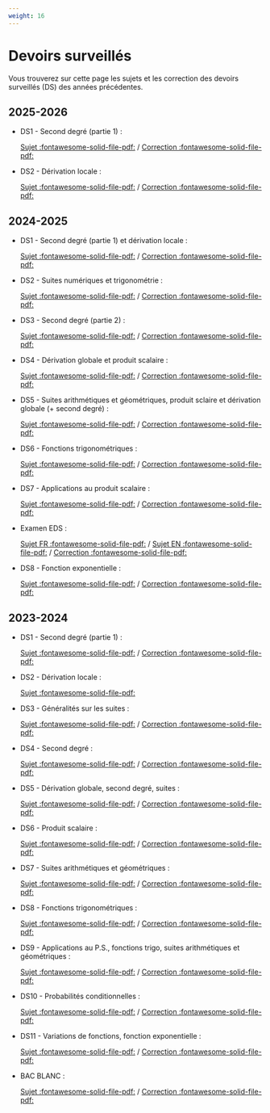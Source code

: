 ```yaml
---
weight: 16
---
```


# Devoirs surveillés

Vous trouverez sur cette page les sujets et les correction des devoirs surveillés (DS) des années précédentes.

## 2025-2026

* DS1 - Second degré (partie 1) :  
    
    [Sujet :fontawesome-solid-file-pdf:](../files/ds_maths_1e/25_26/ds1.pdf) / [Correction :fontawesome-solid-file-pdf:](../files/ds_maths_1e/25_26/ds1-correction.pdf)

* DS2 - Dérivation locale :  
    
    [Sujet :fontawesome-solid-file-pdf:](../files/ds_maths_1e/25_26/ds2.pdf) / [Correction :fontawesome-solid-file-pdf:](../files/ds_maths_1e/25_26/ds2-correction.pdf)

## 2024-2025

* DS1 - Second degré (partie 1) et dérivation locale : 
    
    [Sujet :fontawesome-solid-file-pdf:](../files/ds_maths_1e/24_25/ds1.pdf) / [Correction :fontawesome-solid-file-pdf:](../files/ds_maths_1e/24_25/ds1-correction.pdf)

* DS2 - Suites numériques et trigonométrie : 

    [Sujet :fontawesome-solid-file-pdf:](../files/ds_maths_1e/24_25/ds2.pdf) / [Correction :fontawesome-solid-file-pdf:](../files/ds_maths_1e/24_25/ds2-correction.pdf)

* DS3 - Second degré (partie 2) : 

    [Sujet :fontawesome-solid-file-pdf:](../files/ds_maths_1e/24_25/ds3.pdf) / [Correction :fontawesome-solid-file-pdf:](../files/ds_maths_1e/24_25/ds3-correction.pdf)


* DS4 - Dérivation globale et produit scalaire : 
    
    [Sujet :fontawesome-solid-file-pdf:](../files/ds_maths_1e/24_25/ds4.pdf) / [Correction :fontawesome-solid-file-pdf:](../files/ds_maths_1e/24_25/ds4-correction.pdf)

* DS5 - Suites arithmétiques et géométriques, produit sclaire et dérivation globale (+ second degré) : 

    [Sujet :fontawesome-solid-file-pdf:](../files/ds_maths_1e/24_25/ds5.pdf) / [Correction :fontawesome-solid-file-pdf:](../files/ds_maths_1e/24_25/ds5-correction.pdf)

* DS6 - Fonctions trigonométriques :

    [Sujet :fontawesome-solid-file-pdf:](../files/ds_maths_1e/24_25/ds6.pdf) / [Correction :fontawesome-solid-file-pdf:](../files/ds_maths_1e/24_25/ds6-correction.pdf)

* DS7 - Applications au produit scalaire : 

    [Sujet :fontawesome-solid-file-pdf:](../files/ds_maths_1e/24_25/ds7.pdf) / [Correction :fontawesome-solid-file-pdf:](../files/ds_maths_1e/24_25/ds7-correction.pdf)

* Examen EDS : 

    [Sujet FR :fontawesome-solid-file-pdf:](../files/ds_maths_1e/24_25/examenFR.pdf) / [Sujet EN :fontawesome-solid-file-pdf:](../files/ds_maths_1e/24_25/examenEN.pdf) / [Correction :fontawesome-solid-file-pdf:](../files/ds_maths_1e/24_25/examen-correction.pdf)

* DS8 - Fonction exponentielle : 

    [Sujet :fontawesome-solid-file-pdf:](../files/ds_maths_1e/24_25/ds8.pdf) / [Correction :fontawesome-solid-file-pdf:](../files/ds_maths_1e/24_25/ds8-correction.pdf)


## 2023-2024

* DS1 - Second degré (partie 1) : 

    [Sujet :fontawesome-solid-file-pdf:](../files/ds_maths_1e/23_24/ds1.pdf) / [Correction :fontawesome-solid-file-pdf:](../files/ds_maths_1e/23_24/ds1-correction.pdf)

* DS2 - Dérivation locale :  
    
    [Sujet :fontawesome-solid-file-pdf:](../files/ds_maths_1e/23_24/ds2.pdf) 

* DS3 - Généralités sur les suites : 

    [Sujet :fontawesome-solid-file-pdf:](../files/ds_maths_1e/23_24/ds3.pdf) / [Correction :fontawesome-solid-file-pdf:](../files/ds_maths_1e/23_24/ds3-correction.pdf)

* DS4 - Second degré :  
    
    [Sujet :fontawesome-solid-file-pdf:](../files/ds_maths_1e/23_24/ds4.pdf) / [Correction :fontawesome-solid-file-pdf:](../files/ds_maths_1e/23_24/ds4-correction.pdf)

* DS5 - Dérivation globale, second degré, suites : 

    [Sujet :fontawesome-solid-file-pdf:](../files/ds_maths_1e/23_24/ds5.pdf) / [Correction :fontawesome-solid-file-pdf:](../files/ds_maths_1e/23_24/ds5-correction.pdf)

* DS6 - Produit scalaire :  

    [Sujet :fontawesome-solid-file-pdf:](../files/ds_maths_1e/23_24/ds6.pdf) / [Correction :fontawesome-solid-file-pdf:](../files/ds_maths_1e/23_24/ds6-correction.pdf)

* DS7 - Suites arithmétiques et géométriques : 

    [Sujet :fontawesome-solid-file-pdf:](../files/ds_maths_1e/23_24/ds7.pdf)  / [Correction :fontawesome-solid-file-pdf:](../files/ds_maths_1e/23_24/ds7-correction.pdf)

* DS8 - Fonctions trigonométriques :  
    
    [Sujet :fontawesome-solid-file-pdf:](../files/ds_maths_1e/23_24/ds8.pdf) / [Correction :fontawesome-solid-file-pdf:](../files/ds_maths_1e/23_24/ds8-correction.pdf)

* DS9 - Applications au P.S., fonctions trigo, suites arithmétiques et géométriques :  

    [Sujet :fontawesome-solid-file-pdf:](../files/ds_maths_1e/23_24/ds9.pdf) / [Correction :fontawesome-solid-file-pdf:](../files/ds_maths_1e/23_24/ds9-correction.pdf)

* DS10 - Probabilités conditionnelles :  

    [Sujet :fontawesome-solid-file-pdf:](../files/ds_maths_1e/23_24/ds10.pdf) / [Correction :fontawesome-solid-file-pdf:](../files/ds_maths_1e/23_24/ds10-correction.pdf) 

* DS11 - Variations de fonctions, fonction exponentielle :  

    [Sujet :fontawesome-solid-file-pdf:](../files/ds_maths_1e/23_24/ds11.pdf) / [Correction :fontawesome-solid-file-pdf:](../files/ds_maths_1e/23_24/ds11-correction.pdf) 

* BAC BLANC :  

    [Sujet :fontawesome-solid-file-pdf:](../files/ds_maths_1e/23_24/bac_blanc.pdf) / [Correction :fontawesome-solid-file-pdf:](../files/ds_maths_1e/23_24/bac_blanc_correction.pdf)